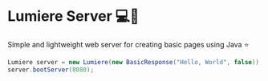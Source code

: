 # Lumiere Server 💻👀
Simple and lightweight web server for creating basic pages using Java ⭐

```java
Lumiere server = new Lumiere(new BasicResponse("Hello, World", false));
server.bootServer(8080);
```
